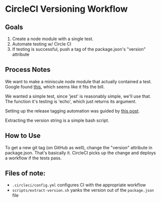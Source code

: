 # CircleCI Versioning Workflow

## Goals

1. Create a node module with a single test.
2. Automate testing w/ Circle CI
3. If testing is successful, push a tag of the package.json's "version"
   attribute

## Process Notes

We want to make a miniscule node module that actually contained
a test.  Google found
[this](https://medium.freecodecamp.org/how-to-make-a-beautiful-tiny-npm-package-and-publish-it-2881d4307f78),
which seems like it fits the bill.

We wanted a simple test, since 'jest' is reasonably simple, we'll use that. The
function it's testing is 'echo', which just returns its argument.

Setting up the release tagging automation was guided by [this
post](https://circleci.com/blog/publishing-to-github-releases-via-circleci/).

Extracting the version string is a simple bash script.

## How to Use

To get a new git tag (on GitHub as well), change the "version" attribute
in package.json. That's basically it. CircleCI picks up the change and deploys a
workflow if the tests pass.

## Files of note:

* `.circleci/config.yml` configures CI with the appropriate workflow
* `scripts/extract-version.sh` yanks the version out of the `package.json` file

